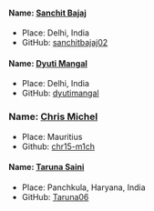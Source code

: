 #### Name: [Sanchit Bajaj](https://github.com/Sanchitbajaj02)
- Place: Delhi, India
- GitHub: [sanchitbajaj02](https://github.com/Sanchitbajaj02)

#### Name: [Dyuti Mangal](https://github.com/dyutimangal)
- Place: Delhi, India
- GitHub: [dyutimangal](https://github.com/dyutimangal)

### Name: [Chris Michel](https://github.com/chr15-m1ch)
- Place: Mauritius
- Github: [chr15-m1ch](https://github.com/chr15-m1ch)

#### Name: [Taruna Saini](https://github.com/Taruna06)
- Place: Panchkula, Haryana, India
- GitHub: [Taruna06](https://github.com/Taruna06)
